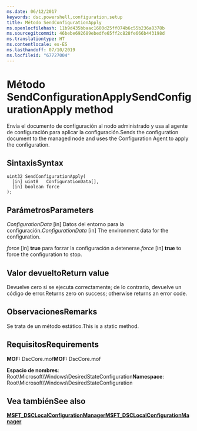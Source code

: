 ```yaml
---
ms.date: 06/12/2017
keywords: dsc,powershell,configuration,setup
title: Método SendConfigurationApply
ms.openlocfilehash: 11b9d435bbaac1600d25ff074b6c55b236a8378b
ms.sourcegitcommit: 46bebe692689ebedfe65ff2c828fe666b443198d
ms.translationtype: HT
ms.contentlocale: es-ES
ms.lasthandoff: 07/10/2019
ms.locfileid: "67727004"
---
```

# <a name="sendconfigurationapply-method"></a><span data-ttu-id="38d1b-103">Método SendConfigurationApply</span><span class="sxs-lookup"><span data-stu-id="38d1b-103">SendConfigurationApply method</span></span>

<span data-ttu-id="38d1b-104">Envía el documento de configuración al nodo administrado y usa al agente de configuración para aplicar la configuración.</span><span class="sxs-lookup"><span data-stu-id="38d1b-104">Sends the configuration document to the managed node and uses the Configuration Agent to apply the configuration.</span></span>

## <a name="syntax"></a><span data-ttu-id="38d1b-105">Sintaxis</span><span class="sxs-lookup"><span data-stu-id="38d1b-105">Syntax</span></span>

```mof
uint32 SendConfigurationApply(
  [in] uint8   ConfigurationData[],
  [in] boolean force
);
```

## <a name="parameters"></a><span data-ttu-id="38d1b-106">Parámetros</span><span class="sxs-lookup"><span data-stu-id="38d1b-106">Parameters</span></span>

<span data-ttu-id="38d1b-107">*ConfigurationData* \[in\] Datos del entorno para la configuración.</span><span class="sxs-lookup"><span data-stu-id="38d1b-107">*ConfigurationData* \[in\] The environment data for the configuration.</span></span>

<span data-ttu-id="38d1b-108">*force* \[in\] **true** para forzar la configuración a detenerse.</span><span class="sxs-lookup"><span data-stu-id="38d1b-108">*force* \[in\] **true** to force the configuration to stop.</span></span>

## <a name="return-value"></a><span data-ttu-id="38d1b-109">Valor devuelto</span><span class="sxs-lookup"><span data-stu-id="38d1b-109">Return value</span></span>

<span data-ttu-id="38d1b-110">Devuelve cero si se ejecuta correctamente; de lo contrario, devuelve un código de error.</span><span class="sxs-lookup"><span data-stu-id="38d1b-110">Returns zero on success; otherwise returns an error code.</span></span>

## <a name="remarks"></a><span data-ttu-id="38d1b-111">Observaciones</span><span class="sxs-lookup"><span data-stu-id="38d1b-111">Remarks</span></span>

<span data-ttu-id="38d1b-112">Se trata de un método estático.</span><span class="sxs-lookup"><span data-stu-id="38d1b-112">This is a static method.</span></span>

## <a name="requirements"></a><span data-ttu-id="38d1b-113">Requisitos</span><span class="sxs-lookup"><span data-stu-id="38d1b-113">Requirements</span></span>

<span data-ttu-id="38d1b-114">**MOF:** DscCore.mof</span><span class="sxs-lookup"><span data-stu-id="38d1b-114">**MOF:** DscCore.mof</span></span>

<span data-ttu-id="38d1b-115">**Espacio de nombres**: Root\Microsoft\Windows\DesiredStateConfiguration</span><span class="sxs-lookup"><span data-stu-id="38d1b-115">**Namespace**: Root\Microsoft\Windows\DesiredStateConfiguration</span></span>

## <a name="see-also"></a><span data-ttu-id="38d1b-116">Vea también</span><span class="sxs-lookup"><span data-stu-id="38d1b-116">See also</span></span>

[<span data-ttu-id="38d1b-117">**MSFT_DSCLocalConfigurationManager**</span><span class="sxs-lookup"><span data-stu-id="38d1b-117">**MSFT_DSCLocalConfigurationManager**</span></span>](msft-dsclocalconfigurationmanager.md)
